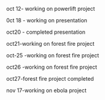 oct 12- working on powerlift project

0ct 18 - working on presentation 

oct20 - completed presentation

oct21-working on forest fire project

oct-25 -working on forest fire project

oct26 -working on forest fire project

oct27-forest fire project completed

nov 17-working on ebola project
